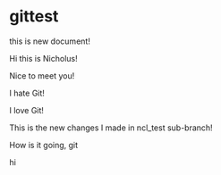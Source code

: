 gittest
=======

this is new document!

Hi this is Nicholus!

Nice to meet you!

I hate Git!

I love Git!

This is the new changes I made in ncl_test sub-branch!

How is it going, git

hi
